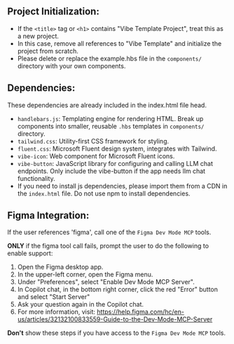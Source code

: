 ## Project Initialization:
- If the `<title>` tag or `<h1>` contains "Vibe Template Project", treat this as a new project.
- In this case, remove all references to "Vibe Template" and initialize the project from scratch.
- Please delete or replace the example.hbs file in the `components/` directory with your own components.

## Dependencies:
These dependencies are already included in the index.html file head.
- `handlebars.js`: Templating engine for rendering HTML. Break up components into smaller, reusable `.hbs`  templates in `components/` directory.
- `tailwind.css`: Utility-first CSS framework for styling.
- `fluent.css`: Microsoft Fluent design system, integrates with Tailwind.
- `vibe-icon`: Web component for Microsoft Fluent icons.
- `vibe-button`: JavaScript library for configuring and calling LLM chat endpoints. Only include the vibe-button if the app needs llm chat functionality.
- If you need to install js dependencies, please import them from a CDN in the `index.html` file. Do not use npm to install dependencies.

## Figma Integration:
If the user references 'figma', call one of the `Figma Dev Mode MCP` tools.

**ONLY** if the figma tool call fails, prompt the user to do the following to enable support:
1. Open the Figma desktop app.
2. In the upper-left corner, open the Figma menu.
3. Under "Preferences", select "Enable Dev Mode MCP Server".
4. In Copilot chat, in the bottom right corner, click the red "Error" button and select "Start Server"
5. Ask your question again in the Copilot chat.
6. For more information, visit: https://help.figma.com/hc/en-us/articles/32132100833559-Guide-to-the-Dev-Mode-MCP-Server

**Don't** show these steps if you have access to the `Figma Dev Mode MCP` tools.
